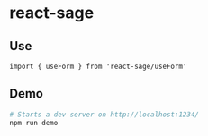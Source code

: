 # react-sage

## Use

```
import { useForm } from 'react-sage/useForm'
```

## Demo

```bash
# Starts a dev server on http://localhost:1234/
npm run demo
```
